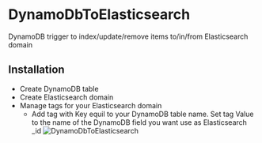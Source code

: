 # DynamoDbToElasticsearch
DynamoDB trigger to index/update/remove items to/in/from Elasticsearch domain

## Installation

* Create DynamoDB table
* Create Elasticsearch domain
* Manage tags for your Elasticsearch domain
  * Add tag with Key equil to your DynamoDB table name. Set tag Value to the name of the DynamoDB field you want use as Elasticsearch _id
    ![DynamoDbToElasticsearch](https://velaskec.com/assets/images/DynamoDbToElasticsearch.png)
